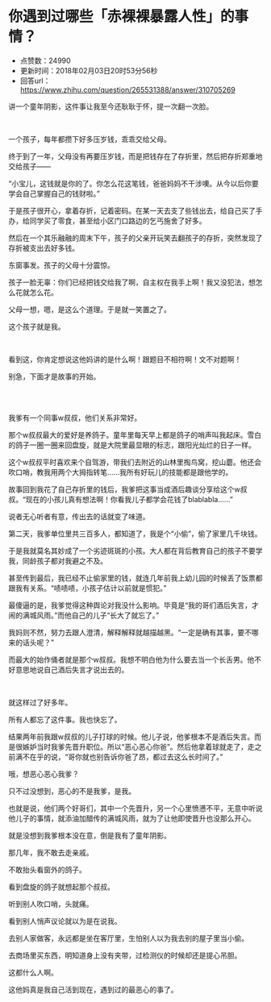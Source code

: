 # 你遇到过哪些「赤裸裸暴露人性」的事情？
- 点赞数：24990
- 更新时间：2018年02月03日20时53分56秒
- 回答url：https://www.zhihu.com/question/265531388/answer/310705269
<body>
 <p data-pid="He7x09tT">讲一个童年阴影，这件事让我至今还耿耿于怀，提一次翻一次脸。</p>
 <br>
 <p data-pid="jugWJ5Od">一个孩子，每年都攒下好多压岁钱，乖乖交给父母。</p>
 <p data-pid="xFgIeb5s">终于到了一年，父母没有再要压岁钱，而是把钱存在了存折里，然后把存折郑重地交给孩子——</p>
 <p data-pid="UKGqMPvH">“小宝儿，这钱就是你的了。你怎么花这笔钱，爸爸妈妈不干涉噢。从今以后你要学会自己掌握自己的钱财啦。”</p>
 <p data-pid="HXZgXHTe">于是孩子很开心，拿着存折，记着密码。在某一天去支了些钱出去，给自己买了手办，给同学买了零食，甚至给小区门口路边的乞丐施舍了好多。</p>
 <p data-pid="EQACKOUi">然后在一个其乐融融的周末下午，孩子的父亲开玩笑去翻孩子的存折，突然发现了存折被支出去好多钱。</p>
 <p data-pid="8ly0RlMq">东窗事发。孩子的父母十分震惊。</p>
 <p data-pid="L_VHYMt-">孩子一脸无辜：你们已经把钱交给我了啊，自主权在我手上啊！我又没犯法，想怎么花就怎么花。</p>
 <p data-pid="dYEwTc2_">父母一想，嗯，是这么个道理。于是就一笑置之了。</p>
 <p data-pid="4Aebs9_h">这个孩子就是我。</p>
 <br>
 <p data-pid="gZA4AgvF">看到这，你肯定想说这他妈讲的是什么啊！跟题目不相符啊！文不对题啊！</p>
 <p data-pid="BUoZHrbM">别急，下面才是故事的开始。</p>
 <br>
 <br>
 <p data-pid="ym5E_2SE">我爹有一个同事w叔叔，他们关系非常好。</p>
 <p data-pid="dTcjlBrW">那个w叔叔最大的爱好是养鸽子。童年里每天早上都是鸽子的哨声叫我起床。雪白的鸽子一圈一圈来回盘旋，就是大院里最显眼的标志，跟阳光灿烂的日子一样。</p>
 <p data-pid="u8gJIIWx">这个w叔叔平时喜欢来个自驾游，带我们去附近的山林里掏鸟窝，挖山蘑。他还会吹口哨，教我用两个大拇指转笔……我所有好玩儿的技能都是跟他学的。</p>
 <p data-pid="VpvpyqPC">故事回到我花了自己存折里的钱后，我爹把这事当成酒后趣谈分享给这个w叔叔。“现在的小孩儿真有想法啊！你看我儿子都学会花钱了blablabla……”</p>
 <p data-pid="apdIMpP-">说者无心听者有意，传出去的话就变了味道。</p>
 <p data-pid="jU290jJO">第二天，我爹单位里共三百多人，都知道了，我是个“小偷”，偷了家里几千块钱。</p>
 <p data-pid="uvY-d5cs">于是我就莫名其妙成了一个劣迹斑斑的小孩。大人都在背后教育自己的孩子不要学我，同龄孩子都对我避之不及。</p>
 <p data-pid="D6Y0x4nn">甚至传到最后，我已经不止偷家里的钱，就连几年前我上幼儿园的时候丢了饭票都跟我有关系。“啧啧啧，小孩子估计以前就是惯犯。”</p>
 <p data-pid="WAJ0UeMm">最傻逼的是，我爹觉得这种舆论对我没什么影响。毕竟是“我的哥们酒后失言，才闹的满城风雨。”而他自己的儿子“长大了就忘了。”</p>
 <p data-pid="PDGc00Ub">我妈则不然，努力去跟人澄清，解释解释就越描越黑。“一定是确有其事，要不哪来的话头呢？”</p>
 <p data-pid="nF-_EubP">而最大的始作俑者就是那个w叔叔。我想不明白他为什么要去当一个长舌男。他不好意思地说自己酒后失言才说出去的。</p>
 <br>
 <p data-pid="8Qp1TitL">就这样过了好多年。</p>
 <p data-pid="NYbl6BAi">所有人都忘了这件事。我也快忘了。</p>
 <p data-pid="ukII1VPa">结果两年前我跟w叔叔的儿子打球的时候。他儿子说，他爹根本不是酒后失言。而是很嫉妒当时我爹先晋升职位。所以“恶心恶心你爸”。然后他拿着球就走了，走之前满不在乎的说，“哥你就也别告诉你爸了昂，都过去这么长时间了。”</p>
 <p data-pid="KR5t-oBu">哦，想恶心恶心我爹？</p>
 <p data-pid="Ngdhlb9I">只不过没想到，恶心的不是我爹，是我。</p>
 <p data-pid="Vobidy4C">也就是说，他们两个好哥们，其中一个先晋升，另一个心里愤懑不平，无意中听说他儿子的事情，就添油加醋传的满城风雨，就为了让他即使晋升也没那么开心。</p>
 <p data-pid="XWpDLwyc">就是没想到我爹根本没在意，倒是我有了童年阴影。</p>
 <p data-pid="5tOVW2Ub">那几年，我不敢去走亲戚。</p>
 <p data-pid="ZX4chXX3">不敢抬头看窗外的鸽子。</p>
 <p data-pid="O9HQIkrg">看到盘旋的鸽子就想起那个叔叔。</p>
 <p data-pid="etJrCydo">听到别人吹口哨，头就痛。</p>
 <p data-pid="iy87pBlq">看到别人悄声议论就以为是在说我。</p>
 <p data-pid="GzYNrWTY">去别人家做客，永远都是坐在客厅里，生怕别人以为我去别的屋子里当小偷。</p>
 <p data-pid="-aKIgeQY">去商场里买东西，明知道身上没有夹带，过检测仪的时候却还是提心吊胆。</p>
 <p data-pid="jh73L7eG">这都什么人啊。</p>
 <p data-pid="aCteeLdq">这他妈真是我自己活到现在，遇到过的最恶心的事了。</p>
</body>